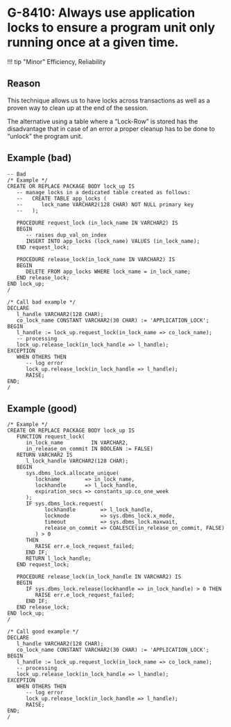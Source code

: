 # G-8410: Always use application locks to ensure a program unit only running once at a given time.

!!! tip "Minor"
    Efficiency, Reliability

## Reason

This technique allows us to have locks across transactions as well as a proven way to clean up at the end of the session.

The alternative using a table where a “Lock-Row” is stored has the disadvantage that in case of an error a proper cleanup has to be done to “unlock” the program unit.

## Example (bad)

```
-- Bad
/* Example */
CREATE OR REPLACE PACKAGE BODY lock_up IS
   -- manage locks in a dedicated table created as follows:
   --   CREATE TABLE app_locks (
   --      lock_name VARCHAR2(128 CHAR) NOT NULL primary key
   --   );

   PROCEDURE request_lock (in_lock_name IN VARCHAR2) IS
   BEGIN
      -- raises dup_val_on_index
      INSERT INTO app_locks (lock_name) VALUES (in_lock_name);
   END request_lock;

   PROCEDURE release_lock(in_lock_name IN VARCHAR2) IS
   BEGIN
      DELETE FROM app_locks WHERE lock_name = in_lock_name;
   END release_lock;
END lock_up;
/

/* Call bad example */
DECLARE
   l_handle VARCHAR2(128 CHAR);
   co_lock_name CONSTANT VARCHAR2(30 CHAR) := 'APPLICATION_LOCK';
BEGIN
   l_handle := lock_up.request_lock(in_lock_name => co_lock_name);
   -- processing
   lock_up.release_lock(in_lock_handle => l_handle);
EXCEPTION
   WHEN OTHERS THEN
      -- log error
      lock_up.release_lock(in_lock_handle => l_handle);
      RAISE;
END;
/
```

## Example (good)

```
/* Example */
CREATE OR REPLACE PACKAGE BODY lock_up IS
   FUNCTION request_lock(
      in_lock_name         IN VARCHAR2,
      in_release_on_commit IN BOOLEAN := FALSE) 
   RETURN VARCHAR2 IS
      l_lock_handle VARCHAR2(128 CHAR);
   BEGIN
      sys.dbms_lock.allocate_unique(
         lockname        => in_lock_name,
         lockhandle      => l_lock_handle,
         expiration_secs => constants_up.co_one_week
      );
      IF sys.dbms_lock.request(
            lockhandle        => l_lock_handle,
            lockmode          => sys.dbms_lock.x_mode,
            timeout           => sys.dbms_lock.maxwait,
            release_on_commit => COALESCE(in_release_on_commit, FALSE)
         ) > 0 
      THEN
         RAISE err.e_lock_request_failed;
      END IF;
      RETURN l_lock_handle;
   END request_lock;

   PROCEDURE release_lock(in_lock_handle IN VARCHAR2) IS
   BEGIN
      IF sys.dbms_lock.release(lockhandle => in_lock_handle) > 0 THEN
         RAISE err.e_lock_request_failed;
      END IF;
   END release_lock;
END lock_up;
/

/* Call good example */
DECLARE
   l_handle VARCHAR2(128 CHAR);
   co_lock_name CONSTANT VARCHAR2(30 CHAR) := 'APPLICATION_LOCK';
BEGIN
   l_handle := lock_up.request_lock(in_lock_name => co_lock_name);
   -- processing
   lock_up.release_lock(in_lock_handle => l_handle);
EXCEPTION
   WHEN OTHERS THEN
      -- log error
      lock_up.release_lock(in_lock_handle => l_handle);
      RAISE;
END;
/
```
